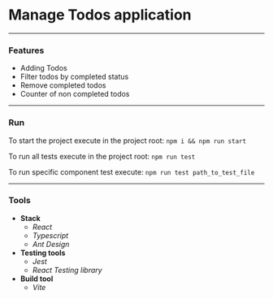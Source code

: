 
# Manage Todos application
---

### Features

- Adding Todos
- Filter todos by completed status
- Remove completed todos
- Counter of non completed todos

---
### Run

To start the project execute in the project root:
`npm i && npm run start`

To run all tests execute in the project root:
`npm run test`

To run specific component test execute:
`npm run test path_to_test_file`

---

### Tools

- **Stack**
   - _React_
   - _Typescript_
   - _Ant Design_
- **Testing tools**
   - _Jest_
   - _React Testing library_
- **Build tool**
   - _Vite_


